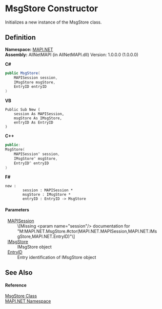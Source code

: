 # MsgStore Constructor


Initializes a new instance of the MsgStore class.



## Definition
**Namespace:** <a href="5bef4637-66f8-16d4-e5f4-4d0da57a1538.md">MAPI.NET</a>  
**Assembly:** AllNetMAPI (in AllNetMAPI.dll) Version: 1.0.0.0 (1.0.0.0)

**C#**
``` C#
public MsgStore(
	MAPISession session,
	IMsgStore msgStore,
	EntryID entryID
)
```
**VB**
``` VB
Public Sub New ( 
	session As MAPISession,
	msgStore As IMsgStore,
	entryID As EntryID
)
```
**C++**
``` C++
public:
MsgStore(
	MAPISession^ session, 
	IMsgStore^ msgStore, 
	EntryID^ entryID
)
```
**F#**
``` F#
new : 
        session : MAPISession * 
        msgStore : IMsgStore * 
        entryID : EntryID -> MsgStore
```



#### Parameters
<dl><dt>  <a href="565716dd-6368-0783-4ced-5771b200faf1.md">MAPISession</a></dt><dd>\[Missing &lt;param name="session"/&gt; documentation for "M:MAPI.NET.MsgStore.#ctor(MAPI.NET.MAPISession,MAPI.NET.IMsgStore,MAPI.NET.EntryID)"\]</dd><dt>  <a href="74ee1853-dea0-4e58-cb66-c6c8017d5a04.md">IMsgStore</a></dt><dd>IMsgStore object</dd><dt>  <a href="db2ff999-cb6d-b06d-47cc-55b8797d7482.md">EntryID</a></dt><dd>Entry identification of IMsgStore object</dd></dl>

## See Also


#### Reference
<a href="6f2a2863-4894-51bc-e286-04b5a90167ef.md">MsgStore Class</a>  
<a href="5bef4637-66f8-16d4-e5f4-4d0da57a1538.md">MAPI.NET Namespace</a>  
